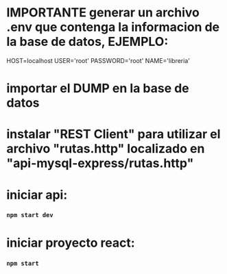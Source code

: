 
# IMPORTANTE generar un archivo .env que contenga la informacion de la base de datos, EJEMPLO:
 HOST=localhost
 USER='root'
 PASSWORD='root'
 NAME='libreria'

# importar el DUMP en la base de datos

# instalar "REST Client" para utilizar el archivo "rutas.http" localizado en "api-mysql-express/rutas.http"

# iniciar api:
### `npm start dev`

# iniciar proyecto react:
### `npm start`